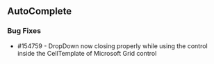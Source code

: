 ## AutoComplete

### Bug Fixes

* \#154759 - DropDown now closing properly while using the control inside the CellTemplate of Microsoft Grid control


